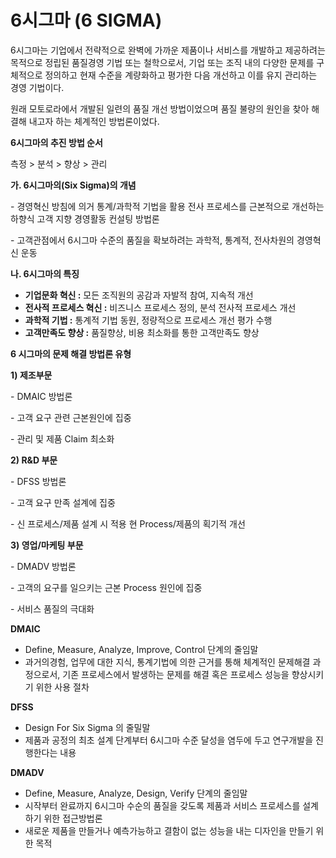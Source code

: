 # 6시그마 (6 SIGMA)

6시그마는 기업에서 전략적으로 완벽에 가까운 제품이나 서비스를 개발하고 제공하려는 목적으로 정립된 품질경영 기법 또는 철학으로서, 기업 또는 조직 내의 다양한 문제를 구체적으로 정의하고 현재 수준을 계량화하고 평가한 다음 개선하고 이를 유지 관리하는 경영 기법이다.

원래 모토로라에서 개발된 일련의 품질 개선 방법이었으며 품질 불량의 원인을 찾아 해결해 내고자 하는 체계적인 방법론이었다.

**6시그마의 추진 방법 순서**

측정 > 분석 > 향상 > 관리

**가. 6시그마의(Six Sigma)의 개념**

\- 경영혁신 방침에 의거 통계/과학적 기법을 활용 전사 프로세스를 근본적으로 개선하는 하향식 고객 지향 경영활동 컨설팅 방법론

\- 고객관점에서 6시그마 수준의 품질을 확보하려는 과학적, 통계적, 전사차원의 경영혁신 운동



**나. 6시그마의 특징**

- **기업문화 혁신 :** 모든 조직원의 공감과 자발적 참여, 지속적 개선
- **전사적 프로세스 혁신 :** 비즈니스 프로세스 정의, 분석 전사적 프로세스 개선
- **과학적 기법 :** 통계적 기법 동원, 정량적으로 프로세스 개선 평가 수행
- **고객만족도 향상 :** 품질향상, 비용 최소화를 통한 고객만족도 향상



**6 시그마의 문제 해결 방법론 유형**

**1) 제조부문**

\- DMAIC 방법론

\- 고객 요구 관련 근본원인에 집중

\- 관리 및 제품 Claim 최소화

**2) R&D 부문**

\- DFSS 방법론

\- 고객 요구 만족 설계에 집중

\- 신 프로세스/제품 설계 시 적용 현 Process/제품의 획기적 개선

**3) 영업/마케팅 부문**

\- DMADV 방법론

\- 고객의 요구를 일으키는 근본 Process 원인에 집중

\- 서비스 품질의 극대화

**DMAIC**

- Define, Measure, Analyze, Improve, Control 단계의 줄임말
- 과거의경험, 업무에 대한 지식, 통계기법에 의한 근거를 통해 체계적인 문제해결 과정으로서, 기존 프로세스에서 발생하는 문제를 해결 혹은 프로세스 성능을 향상시키기 위한 사용 절차 

**DFSS**

- Design For Six Sigma 의 줄밀말
- 제품과 공정의 최초 설계 단계부터 6시그마 수준 달성을 염두에 두고 연구개발을 진행한다는 내용

**DMADV**

- Define, Measure, Analyze, Design, Verify 단계의 줄임말
- 시작부터 완료까지 6시그마 수순의 품질을 갖도록 제품과 서비스 프로세스를 설계하기 위한 접근방법론
- 새로운 제품을 만들거나 예측가능하고 결함이 없는 성능을 내는 디자인을 만들기 위한 목적